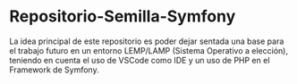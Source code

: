 # Repositorio-Semilla-Symfony
 La idea principal de este repositorio es poder dejar sentada una base para el trabajo futuro en un entorno LEMP/LAMP (Sistema Operativo a elección), teniendo en cuenta el uso de VSCode como IDE y un uso de PHP en el Framework de Symfony. 
